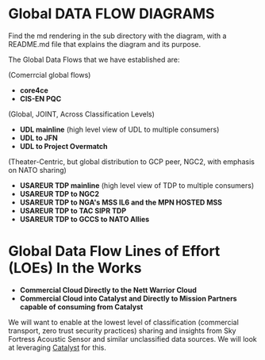 # Global DATA FLOW DIAGRAMS

Find the md rendering in the sub directory with the diagram, with a README.md file that explains the diagram and its purpose.

The Global Data Flows that we have established are:

(Comerrcial global flows)
- **core4ce**
- **CIS-EN PQC**

(Global, JOINT, Across Classification Levels)
- **UDL mainline** (high level view of UDL to multiple consumers)
- **UDL to JFN**
- **UDL to Project Overmatch**

(Theater-Centric, but global distribution to GCP peer, NGC2, with emphasis on NATO sharing)
- **USAREUR TDP mainline** (high level view of TDP to multiple consumers)
- **USAREUR TDP to NGC2**
- **USAREUR TDP to NGA's MSS IL6 and the MPN HOSTED MSS**
- **USAREUR TDP to TAC SIPR TDP**
- **USAREUR TDP to GCCS to NATO Allies**

# Global Data Flow Lines of Effort (LOEs) In the Works
- **Commercial Cloud Directly to the Nett Warrior Cloud**
- **Commercial Cloud into Catalyst and Directly to Mission Partners capable of consuming from Catalyst**

We will want to enable at the lowest level of classification (commercial transport, zero trust security practices) sharing and insights from Sky Fortress Acoustic Sensor and similar unclassified data sources. We will look at leveraging [Catalyst](https://github.com/orbisoperations/catalyst) for this.